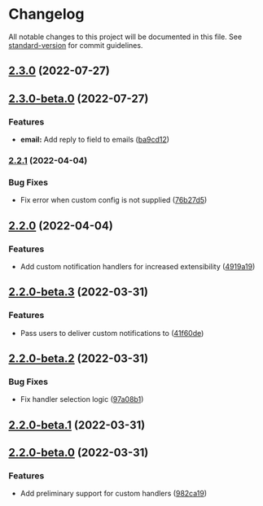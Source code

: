 # Changelog

All notable changes to this project will be documented in this file. See [standard-version](https://github.com/conventional-changelog/standard-version) for commit guidelines.

## [2.3.0](https://github.com/chelsea-apps/notification/compare/v2.2.1...v2.3.0) (2022-07-27)

## [2.3.0-beta.0](https://github.com/chelsea-apps/notification/compare/v2.2.1...v2.3.0-beta.0) (2022-07-27)


### Features

* **email:** Add reply to field to emails ([ba9cd12](https://github.com/chelsea-apps/notification/commit/ba9cd12cbec5410b42360928edde2cc6c3307211))

### [2.2.1](https://github.com/chelsea-apps/notification/compare/v2.2.0...v2.2.1) (2022-04-04)


### Bug Fixes

* Fix error when custom config is not supplied ([76b27d5](https://github.com/chelsea-apps/notification/commit/76b27d5df062ae426092b5f994ceaa051e743975))

## [2.2.0](https://github.com/chelsea-apps/notification/compare/v2.1.0-1...v2.2.0) (2022-04-04)


### Features

* Add custom notification handlers for increased extensibility ([4919a19](https://github.com/chelsea-apps/notification/commit/4919a19f0e9cdfcca17c58e6042ab3826c62bdb5))

## [2.2.0-beta.3](https://github.com/chelsea-apps/notification/compare/v2.2.0-beta.2...v2.2.0-beta.3) (2022-03-31)


### Features

* Pass users to deliver custom notifications to ([41f60de](https://github.com/chelsea-apps/notification/commit/41f60de84d3a0061c49cabe30d28354368a1b4b4))

## [2.2.0-beta.2](https://github.com/chelsea-apps/notification/compare/v2.2.0-beta.1...v2.2.0-beta.2) (2022-03-31)


### Bug Fixes

* Fix handler selection logic ([97a08b1](https://github.com/chelsea-apps/notification/commit/97a08b1b73cda18b25ba542a86ff62ac8bb02a52))

## [2.2.0-beta.1](https://github.com/chelsea-apps/notification/compare/v2.2.0-beta.0...v2.2.0-beta.1) (2022-03-31)

## [2.2.0-beta.0](https://github.com/chelsea-apps/notification/compare/v2.1.0-1...v2.2.0-beta.0) (2022-03-31)


### Features

* Add preliminary support for custom handlers ([982ca19](https://github.com/chelsea-apps/notification/commit/982ca191f95293007df446fcade88a8156885bd6))
